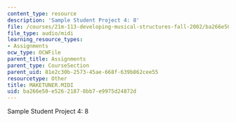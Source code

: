 ```yaml
---
content_type: resource
description: 'Sample Student Project 4: 8'
file: /courses/21m-113-developing-musical-structures-fall-2002/ba266e50e52621878bb7e9975d24872d_MAKETUNER.MIDI
file_type: audio/midi
learning_resource_types:
- Assignments
ocw_type: OCWFile
parent_title: Assignments
parent_type: CourseSection
parent_uid: 81e2c30b-2573-45ae-668f-639b862cee55
resourcetype: Other
title: MAKETUNER.MIDI
uid: ba266e50-e526-2187-8bb7-e9975d24872d
---
```

Sample Student Project 4: 8

